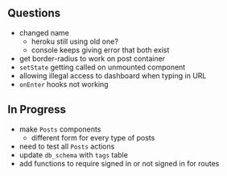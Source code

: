 ## Questions

- changed name
  - heroku still using old one?
  - console keeps giving error that both exist
- get border-radius to work on post container
- `setState` getting called on unmounted component
- allowing illegal access to dashboard when typing in URL
- `onEnter` hooks not working

## In Progress

- make `Posts` components
  - different form for every type of posts
- need to test all `Posts` actions
- update `db_schema` with `tags` table
- add functions to require signed in or not signed in for routes
